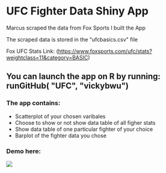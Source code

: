 # UFC Fighter Data Shiny App
Marcus scraped the data from Fox Sports I built the App

The scraped data is stored in the "ufcbasics.csv" file

Fox UFC Stats Link: (https://www.foxsports.com/ufc/stats?weightclass=11&category=BASIC)

## You can launch the app on R by running: runGitHub( "UFC", "vickybwu") 

### The app contains:
- Scatterplot of your chosen varibales 
- Choose to show or not show data table of all figher stats 
- Show data table of one particular fighter of your choice
- Barplot of the fighter data you chose 

### Demo here: 
![](ufc_rshiny_gif.gif)

